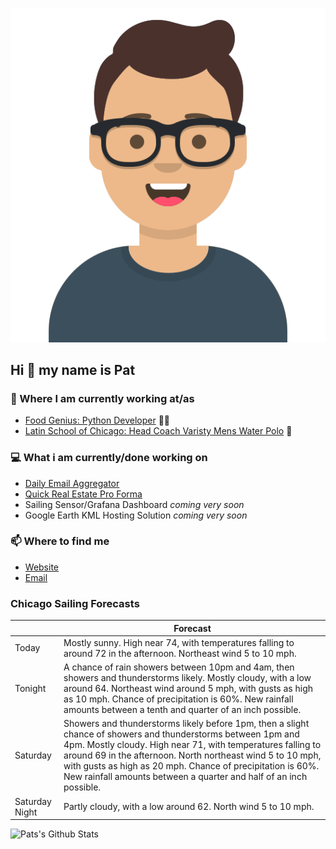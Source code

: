 [![Social banner for p-j-falconer](https://raw.githubusercontent.com/P-J-FALCONER/P-J-FALCONER/master/assets/avataaars.svg)](https://patfalconer.com/)
## Hi :wave: my name is Pat

### 💼 Where I am currently working at/as
- [Food Genius: Python Developer](https://getfoodgenius.com/) 🍔🐍
- [Latin School of Chicago: Head Coach Varisty Mens Water Polo](https://www.latinschool.org/) 🤽


### 💻 What i am currently/done working on
 - [Daily Email Aggregator](https://github.com/P-J-FALCONER/dott_daily_mail)
 - [Quick Real Estate Pro Forma](https://github.com/P-J-FALCONER/henry)
 - Sailing Sensor/Grafana Dashboard *coming very soon*
 - Google Earth KML Hosting Solution *coming very soon*

### 📫 Where to find me
 - [Website](https://patfalconer.com/)
 - [Email](mailto:patrick.j.falconer@gmail.com)


### Chicago Sailing Forecasts
|   | Forecast  |
|---|---|
| Today | Mostly sunny. High near 74, with temperatures falling to around 72 in the afternoon. Northeast wind 5 to 10 mph. |
| Tonight | A chance of rain showers between 10pm and 4am, then showers and thunderstorms likely. Mostly cloudy, with a low around 64. Northeast wind around 5 mph, with gusts as high as 10 mph. Chance of precipitation is 60%. New rainfall amounts between a tenth and quarter of an inch possible. |
| Saturday | Showers and thunderstorms likely before 1pm, then a slight chance of showers and thunderstorms between 1pm and 4pm. Mostly cloudy. High near 71, with temperatures falling to around 69 in the afternoon. North northeast wind 5 to 10 mph, with gusts as high as 20 mph. Chance of precipitation is 60%. New rainfall amounts between a quarter and half of an inch possible. |
| Saturday Night | Partly cloudy, with a low around 62. North wind 5 to 10 mph. |

![Pats's Github Stats](https://github-readme-stats.vercel.app/api?username=p-j-falconer&show_icons=true&theme=radical)
